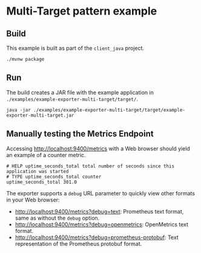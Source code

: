 # Multi-Target pattern example

## Build

This example is built as part of the `client_java` project.

```shell
./mvnw package
```

## Run

The build creates a JAR file with the example application in `./examples/example-exporter-multi-target/target/`.

```shell
java -jar ./examples/example-exporter-multi-target/target/example-exporter-multi-target.jar
```

## Manually testing the Metrics Endpoint

Accessing [http://localhost:9400/metrics](http://localhost:9400/metrics) with a Web browser should yield an example of a
counter metric.

```text
# HELP uptime_seconds_total total number of seconds since this application was started
# TYPE uptime_seconds_total counter
uptime_seconds_total 301.0
```

The exporter supports a `debug` URL parameter to quickly view other formats in your Web browser:

- [http://localhost:9400/metrics?debug=text](http://localhost:9400/metrics?debug=text): Prometheus text format, same as
  without the `debug` option.
- [http://localhost:9400/metrics?debug=openmetrics](http://localhost:9400/metrics?debug=openmetrics): OpenMetrics text
  format.
- [http://localhost:9400/metrics?debug=prometheus-protobuf](http://localhost:9400/metrics?debug=prometheus-protobuf):
  Text representation of the Prometheus protobuf format.
